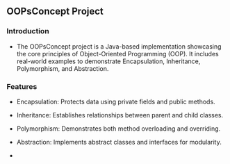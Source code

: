 ## OOPsConcept Project

### Introduction

- The OOPsConcept project is a Java-based implementation showcasing the core principles of Object-Oriented Programming (OOP). It includes real-world examples to demonstrate Encapsulation, Inheritance, Polymorphism, and Abstraction.

### Features

- Encapsulation: Protects data using private fields and public methods.

- Inheritance: Establishes relationships between parent and child classes.

- Polymorphism: Demonstrates both method overloading and overriding.

- Abstraction: Implements abstract classes and interfaces for modularity.
- 